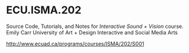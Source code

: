 ECU.ISMA.202
============

Source Code, Tutorials, and Notes for  *Interactive Sound + Vision* course. 
Emily Carr University of Art + Design
Interactive and Social Media Arts

http://www.ecuad.ca/programs/courses/ISMA/202/S001
